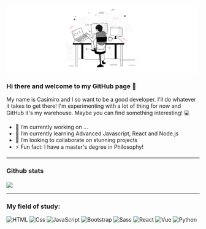 <img src="/coding.png" alt="banner" width="500" align="center"/>

### Hi there and welcome to my GitHub page 👋

My name is Casimiro and I so want to be a good developer. I'll do whatever it takes to get there! I'm experimenting with a lot of thing for now and GitHub it's my warehouse. Maybe you can find something interesting! 💻


- 🔭 I’m currently working on ...
- 🌱 I’m currently learning Advanced Javascript, React and Node.js
- 👯 I’m looking to collaborate on stunning projects
- ⚡ Fun fact: I have a master's degree in Philosophy!

---

### Github stats

<img align="center" src="https://github-readme-stats.vercel.app/api?username=casiimir&count_private=true&title_color=764ABC&icon_color=21759B&text_color=0C2233&custom_title=Casiimir+GitHub+Stats&show_icons=true" />

---

### My field of study:

<p>
  <img alt="HTML" src="https://img.shields.io/badge/HTML-E34F26?logo=html5&logoColor=white&style=for-the-badge" />
  <img alt="Css" src="https://img.shields.io/badge/CSS-1572B6?logo=css3&logoColor=white&style=for-the-badge" />
  <img alt="JavaScript" src="https://img.shields.io/badge/JavaScript-F7DF1E?logo=javascript&logoColor=white&style=for-the-badge" />
  <img alt="Bootstrap" src="https://img.shields.io/badge/Bootstrap-563D7C?logo=react&logoColor=white&style=for-the-badge" />  
  <img alt="Sass" src="https://img.shields.io/badge/Sass-CC6699?logo=sass&logoColor=white&style=for-the-badge" />
  <img alt="React" src="https://img.shields.io/badge/React-61DAFB?logo=react&logoColor=white&style=for-the-badge" />  
  <img alt="Vue" src="https://img.shields.io/badge/Vue-4FC08D?logo=react&logoColor=white&style=for-the-badge" />
  <img alt="Python" src="https://img.shields.io/badge/Python-3776AB?logo=unity&logoColor=white&style=for-the-badge" />
</p>
